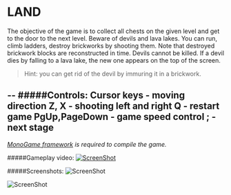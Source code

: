 LAND
====

The objective of the game is to collect all chests on the given level and get to the door to the next level. Beware of devils and lava lakes. You can run, climb ladders, destroy brickworks by shooting them. Note that destroyed brickwork blocks are reconstructed in time. Devils cannot be killed. If a devil dies by falling to a lava lake, the new one appears on the top of the screen.

> Hint: you can get rid of the devil by immuring it in a brickwork.

--
#####Controls:
Cursor keys     - moving direction
Z, X            - shooting left and right
Q               - restart game
PgUp,PageDown  - game speed control
;               - next stage
--

*[MonoGame framework](http://www.monogame.net) is required to compile the game.*

#####Gameplay video:
[![ScreenShot](https://github.com/semack/land/blob/master/screen03.png?raw=true)](https://www.youtube.com/watch?v=jY17w-EBIBg)


#####Screenshots:
![ScreenShot](https://github.com/semack/land/blob/master/screen01.png?raw=true) 

![ScreenShot](https://github.com/semack/land/blob/master/screen02.png?raw=true)

